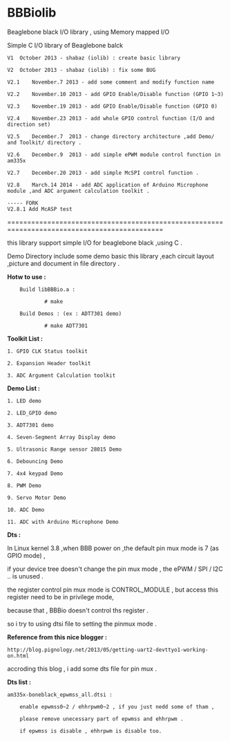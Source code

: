 BBBiolib
=======

Beaglebone black I/O library , using Memory mapped I/O

Simple C I/O library of Beaglebone balck

	V1 	October 2013 - shabaz (iolib) : create basic library 

	V2 	October 2013 - shabaz (iolib) : fix some BUG

	V2.1	November.7 2013 - add some comment and modify function name

	V2.2	November.10 2013 - add GPIO Enable/Disable function (GPIO 1~3)

	V2.3	November.19 2013 - add GPIO Enable/Disable function (GPIO 0)

	V2.4	November.23 2013 - add whole GPIO control function (I/O and direction set)

	V2.5	December.7  2013 - change directory architecture ,add Demo/ and Toolkit/ directory .

	V2.6	December.9  2013 - add simple ePWM module control function in am335x

	V2.7	December.20 2013 - add simple McSPI control function .

	V2.8	March.14 2014 - add ADC application of Arduino Microphone module ,and ADC argument calculation toolkit .
	
	----- FORK
	V2.8.1 Add McASP test

=============================================================================================

this library support simple I/O for beaglebone black ,using C .

Demo Directory include some demo basic this library ,each circuit layout ,picture and document in file directory .


**Hotw to use :**

        Build libBBBio.a :

                # make

        Build Demos : (ex : ADT7301 demo)

                # make ADT7301


**Toolkit List :**

	1. GPIO CLK Status toolkit

	2. Expansion Header toolkit

	3. ADC Argument Calculation toolkit



**Demo List :**

	1. LED demo

	2. LED_GPIO demo

	3. ADT7301 demo

	4. Seven-Segment Array Display demo

	5. Ultrasonic Range sensor 28015 Demo

	6. Debouncing Demo

	7. 4x4 keypad Demo

	8. PWM Demo

	9. Servo Motor Demo

	10. ADC Demo

	11. ADC with Arduino Microphone Demo



**Dts :**

In Linux kernel 3.8 ,when BBB power on ,the default pin mux mode is 7 (as GPIO mode) ,

if your device tree doesn't change the pin mux mode , the ePWM / SPI / I2C .. is unused .

the register control pin mux mode is CONTROL_MODULE , but access this register need to be in privilege mode,

because that , BBBio doesn't control ths register .

so i try to using dtsi file to setting the pinmux mode .

**Reference from this nice blogger  :**

	http://blog.pignology.net/2013/05/getting-uart2-devttyo1-working-on.html

accroding this blog , i add some dts file for pin mux .

**Dts list :**

	am335x-boneblack_epwmss_all.dtsi :

		enable epwmss0~2 / ehhrpwm0~2 , if you just nedd some of tham ,

		please remove unecessary part of epwmss and ehhrpwm .

		if epwmss is disable , ehhrpwm is disable too.



